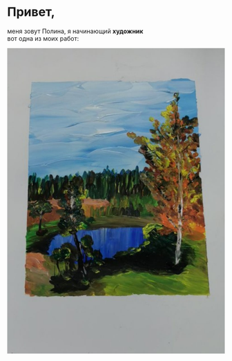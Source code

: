 # Привет,   
меня зовут Полина, я начинающий **художник**  
вот одна из моих работ:

![page][def]

[def]: vgSTyaXAu3c.jpg